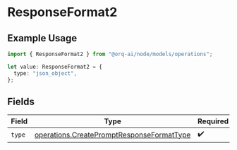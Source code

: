 # ResponseFormat2

## Example Usage

```typescript
import { ResponseFormat2 } from "@orq-ai/node/models/operations";

let value: ResponseFormat2 = {
  type: "json_object",
};
```

## Fields

| Field                                                                                                  | Type                                                                                                   | Required                                                                                               | Description                                                                                            |
| ------------------------------------------------------------------------------------------------------ | ------------------------------------------------------------------------------------------------------ | ------------------------------------------------------------------------------------------------------ | ------------------------------------------------------------------------------------------------------ |
| `type`                                                                                                 | [operations.CreatePromptResponseFormatType](../../models/operations/createpromptresponseformattype.md) | :heavy_check_mark:                                                                                     | N/A                                                                                                    |